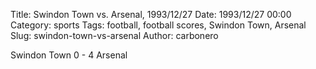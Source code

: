 Title: Swindon Town vs. Arsenal, 1993/12/27
Date: 1993/12/27 00:00
Category: sports
Tags: football, football scores, Swindon Town, Arsenal
Slug: swindon-town-vs-arsenal
Author: carbonero


Swindon Town 0 - 4 Arsenal
